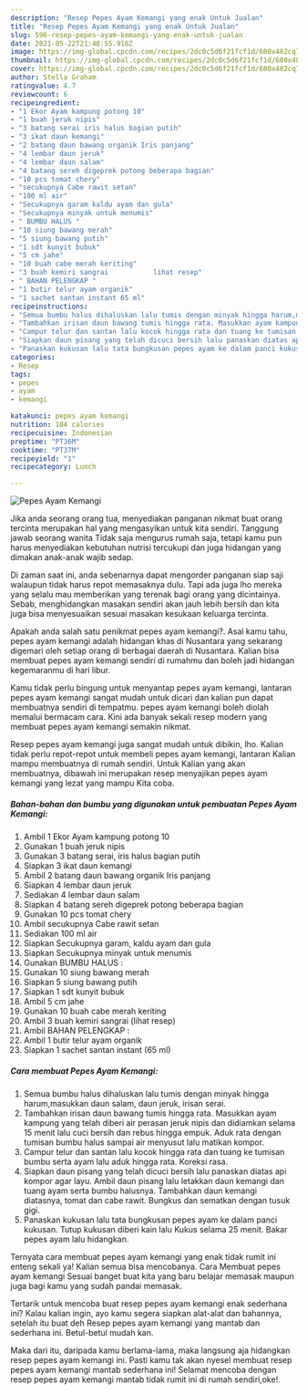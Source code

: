 ```yaml
---
description: "Resep Pepes Ayam Kemangi yang enak Untuk Jualan"
title: "Resep Pepes Ayam Kemangi yang enak Untuk Jualan"
slug: 596-resep-pepes-ayam-kemangi-yang-enak-untuk-jualan
date: 2021-05-22T21:48:55.918Z
image: https://img-global.cpcdn.com/recipes/2dc0c5d6f21fcf1d/680x482cq70/pepes-ayam-kemangi-foto-resep-utama.jpg
thumbnail: https://img-global.cpcdn.com/recipes/2dc0c5d6f21fcf1d/680x482cq70/pepes-ayam-kemangi-foto-resep-utama.jpg
cover: https://img-global.cpcdn.com/recipes/2dc0c5d6f21fcf1d/680x482cq70/pepes-ayam-kemangi-foto-resep-utama.jpg
author: Stella Graham
ratingvalue: 4.7
reviewcount: 6
recipeingredient:
- "1 Ekor Ayam kampung potong 10"
- "1 buah jeruk nipis"
- "3 batang serai iris halus bagian putih"
- "3 ikat daun kemangi"
- "2 batang daun bawang organik Iris panjang"
- "4 lembar daun jeruk"
- "4 lembar daun salam"
- "4 batang sereh digeprek potong beberapa bagian"
- "10 pcs tomat chery"
- "secukupnya Cabe rawit setan"
- "100 ml air"
- "Secukupnya garam kaldu ayam dan gula"
- "Secukupnya minyak untuk menumis"
- " BUMBU HALUS "
- "10 siung bawang merah"
- "5 siung bawang putih"
- "1 sdt kunyit bubuk"
- "5 cm jahe"
- "10 buah cabe merah keriting"
- "3 buah kemiri sangrai           lihat resep"
- " BAHAN PELENGKAP "
- "1 butir telur ayam organik"
- "1 sachet santan instant 65 ml"
recipeinstructions:
- "Semua bumbu halus dihaluskan lalu tumis dengan minyak hingga harum,masukkan daun salam, daun jeruk, irisan serai."
- "Tambahkan irisan daun bawang tumis hingga rata. Masukkan ayam kampung yang telah diberi air perasan jeruk nipis dan didiamkan selama 15 menit lalu cuci bersih dan rebus hingga empuk. Aduk rata dengan tumisan bumbu halus sampai air menyusut lalu matikan kompor."
- "Campur telur dan santan lalu kocok hingga rata dan tuang ke tumisan bumbu serta ayam lalu aduk hingga rata. Koreksi rasa."
- "Siapkan daun pisang yang telah dicuci bersih lalu panaskan diatas api kompor agar layu. Ambil daun pisang lalu letakkan daun kemangi dan tuang ayam serta bumbu halusnya. Tambahkan daun kemangi diatasnya, tomat dan cabe rawit. Bungkus dan sematkan dengan tusuk gigi."
- "Panaskan kukusan lalu tata bungkusan pepes ayam ke dalam panci kukusan. Tutup kukusan diberi kain lalu Kukus selama 25 menit. Bakar pepes ayam lalu hidangkan."
categories:
- Resep
tags:
- pepes
- ayam
- kemangi

katakunci: pepes ayam kemangi 
nutrition: 184 calories
recipecuisine: Indonesian
preptime: "PT36M"
cooktime: "PT37M"
recipeyield: "1"
recipecategory: Lunch

---
```



![Pepes Ayam Kemangi](https://img-global.cpcdn.com/recipes/2dc0c5d6f21fcf1d/680x482cq70/pepes-ayam-kemangi-foto-resep-utama.jpg)

Jika anda seorang orang tua, menyediakan panganan nikmat buat orang tercinta merupakan hal yang mengasyikan untuk kita sendiri. Tanggung jawab seorang  wanita Tidak saja mengurus rumah saja, tetapi kamu pun harus menyediakan kebutuhan nutrisi tercukupi dan juga hidangan yang dimakan anak-anak wajib sedap.

Di zaman  saat ini, anda sebenarnya dapat mengorder panganan siap saji walaupun tidak harus repot memasaknya dulu. Tapi ada juga lho mereka yang selalu mau memberikan yang terenak bagi orang yang dicintainya. Sebab, menghidangkan masakan sendiri akan jauh lebih bersih dan kita juga bisa menyesuaikan sesuai masakan kesukaan keluarga tercinta. 



Apakah anda salah satu penikmat pepes ayam kemangi?. Asal kamu tahu, pepes ayam kemangi adalah hidangan khas di Nusantara yang sekarang digemari oleh setiap orang di berbagai daerah di Nusantara. Kalian bisa membuat pepes ayam kemangi sendiri di rumahmu dan boleh jadi hidangan kegemaranmu di hari libur.

Kamu tidak perlu bingung untuk menyantap pepes ayam kemangi, lantaran pepes ayam kemangi sangat mudah untuk dicari dan kalian pun dapat membuatnya sendiri di tempatmu. pepes ayam kemangi boleh diolah memalui bermacam cara. Kini ada banyak sekali resep modern yang membuat pepes ayam kemangi semakin nikmat.

Resep pepes ayam kemangi juga sangat mudah untuk dibikin, lho. Kalian tidak perlu repot-repot untuk membeli pepes ayam kemangi, lantaran Kalian mampu membuatnya di rumah sendiri. Untuk Kalian yang akan membuatnya, dibawah ini merupakan resep menyajikan pepes ayam kemangi yang lezat yang mampu Kita coba.

<!--inarticleads1-->

##### Bahan-bahan dan bumbu yang digunakan untuk pembuatan Pepes Ayam Kemangi:

1. Ambil 1 Ekor Ayam kampung potong 10
1. Gunakan 1 buah jeruk nipis
1. Gunakan 3 batang serai, iris halus bagian putih
1. Siapkan 3 ikat daun kemangi
1. Ambil 2 batang daun bawang organik Iris panjang
1. Siapkan 4 lembar daun jeruk
1. Sediakan 4 lembar daun salam
1. Siapkan 4 batang sereh digeprek potong beberapa bagian
1. Gunakan 10 pcs tomat chery
1. Ambil secukupnya Cabe rawit setan
1. Sediakan 100 ml air
1. Siapkan Secukupnya garam, kaldu ayam dan gula
1. Siapkan Secukupnya minyak untuk menumis
1. Gunakan  BUMBU HALUS :
1. Gunakan 10 siung bawang merah
1. Siapkan 5 siung bawang putih
1. Siapkan 1 sdt kunyit bubuk
1. Ambil 5 cm jahe
1. Gunakan 10 buah cabe merah keriting
1. Ambil 3 buah kemiri sangrai           (lihat resep)
1. Ambil  BAHAN PELENGKAP :
1. Ambil 1 butir telur ayam organik
1. Siapkan 1 sachet santan instant (65 ml)




<!--inarticleads2-->

##### Cara membuat Pepes Ayam Kemangi:

1. Semua bumbu halus dihaluskan lalu tumis dengan minyak hingga harum,masukkan daun salam, daun jeruk, irisan serai.
1. Tambahkan irisan daun bawang tumis hingga rata. Masukkan ayam kampung yang telah diberi air perasan jeruk nipis dan didiamkan selama 15 menit lalu cuci bersih dan rebus hingga empuk. Aduk rata dengan tumisan bumbu halus sampai air menyusut lalu matikan kompor.
1. Campur telur dan santan lalu kocok hingga rata dan tuang ke tumisan bumbu serta ayam lalu aduk hingga rata. Koreksi rasa.
1. Siapkan daun pisang yang telah dicuci bersih lalu panaskan diatas api kompor agar layu. Ambil daun pisang lalu letakkan daun kemangi dan tuang ayam serta bumbu halusnya. Tambahkan daun kemangi diatasnya, tomat dan cabe rawit. Bungkus dan sematkan dengan tusuk gigi.
1. Panaskan kukusan lalu tata bungkusan pepes ayam ke dalam panci kukusan. Tutup kukusan diberi kain lalu Kukus selama 25 menit. Bakar pepes ayam lalu hidangkan.




Ternyata cara membuat pepes ayam kemangi yang enak tidak rumit ini enteng sekali ya! Kalian semua bisa mencobanya. Cara Membuat pepes ayam kemangi Sesuai banget buat kita yang baru belajar memasak maupun juga bagi kamu yang sudah pandai memasak.

Tertarik untuk mencoba buat resep pepes ayam kemangi enak sederhana ini? Kalau kalian ingin, ayo kamu segera siapkan alat-alat dan bahannya, setelah itu buat deh Resep pepes ayam kemangi yang mantab dan sederhana ini. Betul-betul mudah kan. 

Maka dari itu, daripada kamu berlama-lama, maka langsung aja hidangkan resep pepes ayam kemangi ini. Pasti kamu tak akan nyesel membuat resep pepes ayam kemangi mantab sederhana ini! Selamat mencoba dengan resep pepes ayam kemangi mantab tidak rumit ini di rumah sendiri,oke!.

